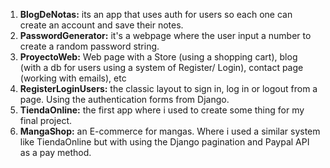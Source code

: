 <ol>
  <li><strong>BlogDeNotas:</strong> its an app that uses auth for users so each one can create an account and save their notes.</li>
  <li><strong>PasswordGenerator:</strong> it's a webpage where the user input a number to create a random password string.</li>
  <li><strong>ProyectoWeb:</strong> Web page with a Store (using a shopping cart), blog (with a db for users using a system of Register/ Login), contact page (working with emails), etc</li>
  <li><strong>RegisterLoginUsers:</strong> the classic layout to sign in, log in or logout from a page. Using the authentication forms from Django.</li>
  <li><strong>TiendaOnline:</strong> the first app where i used to create some thing for my final project.</li>
   <li><strong>MangaShop:</strong> an E-commerce for mangas. Where i used a similar system like TiendaOnline but with using the Django  pagination and Paypal API as a pay method.</li>
 </ol>
